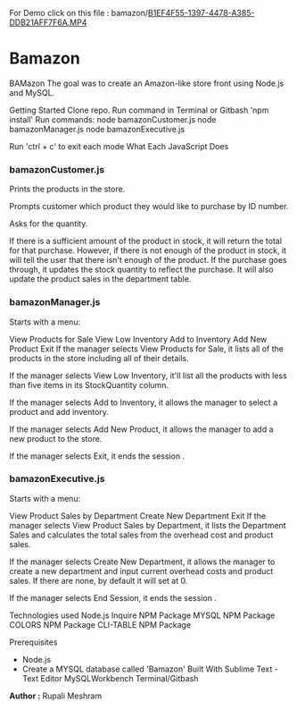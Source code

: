 For Demo click on this file : bamazon/[B1EF4F55-1397-4478-A385-DDB21AFF7F6A.MP4](bamazon/B1EF4F55-1397-4478-A385-DDB21AFF7F6A.MP4)
# Bamazon


BAMazon
The goal was to create an Amazon-like store front using Node.js and MySQL.

Getting Started
Clone repo.
Run command in Terminal or Gitbash 'npm install'
Run commands:
node bamazonCustomer.js
node bamazonManager.js
node bamazonExecutive.js

Run 'ctrl + c' to exit each mode
What Each JavaScript Does

### bamazonCustomer.js

Prints the products in the store.

Prompts customer which product they would like to purchase by ID number.

Asks for the quantity.

If there is a sufficient amount of the product in stock, it will return the total for that purchase.
However, if there is not enough of the product in stock, it will tell the user that there isn't enough of the product.
If the purchase goes through, it updates the stock quantity to reflect the purchase.
It will also update the product sales in the department table.

### bamazonManager.js

Starts with a menu:

View Products for Sale
View Low Inventory
Add to Inventory
Add New Product
Exit
If the manager selects View Products for Sale, it lists all of the products in the store including all of their details.

If the manager selects View Low Inventory, it'll list all the products with less than five items in its StockQuantity column.

If the manager selects Add to Inventory, it allows the manager to select a product and add inventory.

If the manager selects Add New Product, it allows the manager to add a new product to the store.

If the manager selects Exit, it ends the session .

### bamazonExecutive.js

Starts with a menu:

View Product Sales by Department
Create New Department
Exit
If the manager selects View Product Sales by Department, it lists the Department Sales and calculates the total sales from the overhead cost and product sales.

If the manager selects Create New Department, it allows the manager to create a new department and input current overhead costs and product sales. If there are none, by default it will set at 0.

If the manager selects End Session, it ends the session .

Technologies used
Node.js
Inquire NPM Package 
MYSQL NPM Package 
COLORS  NPM Package 
CLI-TABLE  NPM Package 

Prerequisites
- Node.js 
- Create a MYSQL database called 'Bamazon'
Built With
Sublime Text - Text Editor
MySQLWorkbench
Terminal/Gitbash

**Author :**
Rupali Meshram
